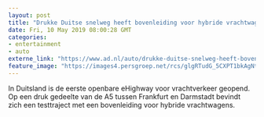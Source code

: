 ```yaml
---
layout: post
title: "Drukke Duitse snelweg heeft bovenleiding voor hybride vrachtwagens"
date: Fri, 10 May 2019 08:00:28 GMT
categories: 
- entertainment 
- auto 
externe_link: "https://www.ad.nl/auto/drukke-duitse-snelweg-heeft-bovenleiding-voor-hybride-vrachtwagens~afdb6ecd/"
feature_image: "https://images4.persgroep.net/rcs/glgRTudG_5CXPT1bkAgNtDz_jKA/diocontent/147807710/_fitwidth/400/?appId=21791a8992982cd8da851550a453bd7f&quality=0.7"
---
```


In Duitsland is de eerste openbare eHighway voor vrachtverkeer geopend. Op een druk gedeelte van de A5 tussen Frankfurt en Darmstadt bevindt zich een testtraject met een bovenleiding voor hybride vrachtwagens.
